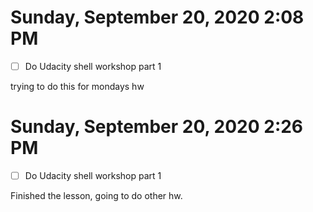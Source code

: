 # Sunday, September 20, 2020 2:08 PM
- [ ] Do Udacity shell workshop part 1

trying to do this for mondays hw

# Sunday, September 20, 2020 2:26 PM
- [ ] Do Udacity shell workshop part 1

Finished the lesson, going to do other hw. 